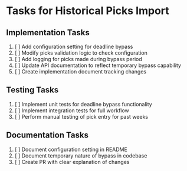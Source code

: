 # Tasks for Historical Picks Import

## Implementation Tasks
1. [ ] Add configuration setting for deadline bypass
2. [ ] Modify picks validation logic to check configuration
3. [ ] Add logging for picks made during bypass period
4. [ ] Update API documentation to reflect temporary bypass capability
5. [ ] Create implementation document tracking changes

## Testing Tasks
1. [ ] Implement unit tests for deadline bypass functionality
2. [ ] Implement integration tests for full workflow
3. [ ] Perform manual testing of pick entry for past weeks

## Documentation Tasks
1. [ ] Document configuration setting in README
2. [ ] Document temporary nature of bypass in codebase
3. [ ] Create PR with clear explanation of changes
